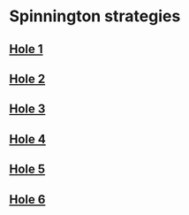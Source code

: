 # Spinnington strategies

## [Hole 1](spinnington/1.md)
## [Hole 2](spinnington/2.md)
## [Hole 3](spinnington/3.md)
## [Hole 4](spinnington/4.md)
## [Hole 5](spinnington/5.md)
## [Hole 6](spinnington/6.md)
